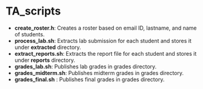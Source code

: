 # TA_scripts
* **create_roster.h**: Creates a roster based on email ID, lastname, and name of students.
* **process_lab.sh**: Extracts lab submission for each student and stores it under **extracted** directory.
* **extract_reports.sh**: Extracts the report file for each student and stores it under **reports** directory. 
* **grades_lab.sh**: Publishes lab grades in grades directory. 
* **grades_midterm.sh**: Publishes midterm grades in grades directory. 
* **grades_final.sh** : Publishes final grades in grades directory. 

